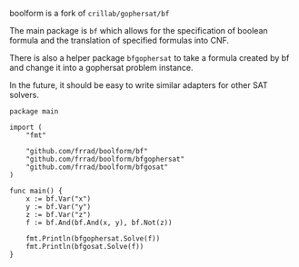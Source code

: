boolform is a fork of `crillab/gophersat/bf`

The main package is `bf` which allows for the specification of boolean formula
and the translation of specified formulas into CNF.

There is also a helper package `bfgophersat` to take a formula created by bf and
change it into a gophersat problem instance. 

In the future, it should be easy to write similar adapters for other SAT solvers.


``` golang
package main

import (
	"fmt"

	"github.com/frrad/boolform/bf"
	"github.com/frrad/boolform/bfgophersat"
	"github.com/frrad/boolform/bfgosat"
)

func main() {
	x := bf.Var("x")
	y := bf.Var("y")
	z := bf.Var("z")
	f := bf.And(bf.And(x, y), bf.Not(z))

	fmt.Println(bfgophersat.Solve(f))
	fmt.Println(bfgosat.Solve(f))
}
```

